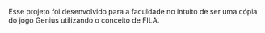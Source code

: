 Esse projeto foi desenvolvido para a faculdade no intuito de ser uma cópia do jogo Genius utilizando o conceito de FILA.